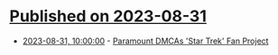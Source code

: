# [Published on 2023-08-31](index.md)

* [2023-08-31, 10:00:00](https://entertainment.slashdot.org/story/23/08/31/057243/paramount-dmcas-star-trek-fan-project?utm_source=rss1.0mainlinkanon&utm_medium=feed) - [Paramount DMCAs 'Star Trek' Fan Project](https://entertainment.slashdot.org/story/23/08/31/057243/paramount-dmcas-star-trek-fan-project?utm_source=rss1.0mainlinkanon&utm_medium=feed)
